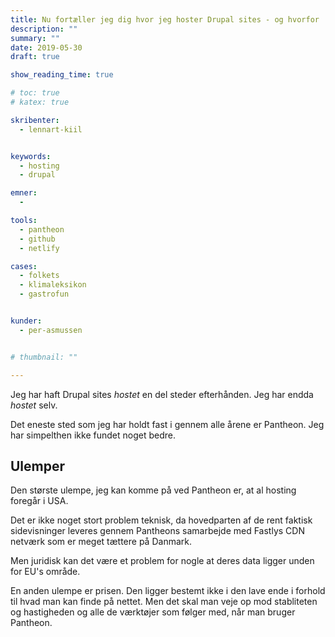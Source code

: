 ```yaml
---
title: Nu fortæller jeg dig hvor jeg hoster Drupal sites - og hvorfor
description: ""
summary: ""
date: 2019-05-30
draft: true

show_reading_time: true

# toc: true
# katex: true

skribenter:
  - lennart-kiil


keywords:
  - hosting
  - drupal

emner:
  -

tools:
  - pantheon
  - github
  - netlify

cases:
  - folkets
  - klimaleksikon
  - gastrofun


kunder:
  - per-asmussen


# thumbnail: ""

---
```


Jeg har haft Drupal sites _hostet_ en del steder efterhånden. Jeg har endda _hostet_ selv.

Det eneste sted som jeg har holdt fast i gennem alle årene er Pantheon. Jeg har simpelthen ikke fundet noget bedre.

## Ulemper
Den største ulempe, jeg kan komme på ved Pantheon er, at al hosting foregår i USA.

Det er ikke noget stort problem teknisk, da hovedparten af de rent faktisk sidevisninger leveres gennem Pantheons samarbejde med Fastlys CDN netværk som er meget tættere på Danmark.

Men juridisk kan det være et problem for nogle at deres data ligger unden for EU's område.

En anden ulempe er prisen. Den ligger bestemt ikke i den lave ende i forhold til hvad man kan finde på nettet. Men det skal man veje op mod stabliteten og hastigheden og alle de værktøjer som følger med, når man bruger Pantheon.
